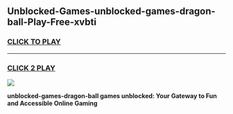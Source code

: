 
## Unblocked-Games-unblocked-games-dragon-ball-Play-Free-xvbti
<h3>
<a href="https://premium76.site?title=unblocked-games-dragon-ball&ref=24M">CLICK TO PLAY</a></h3>
<hr>

<h3>
<a href="https://premium76.site?title=unblocked-games-dragon-ball&ref=24M">CLICK 2 PLAY</a>
  
</h3>

<a href="https://premium76.site?title=unblocked-games-dragon-ball&ref=24M"><img src="https://clearcache.store/games.png"></a>


**unblocked-games-dragon-ball games unblocked: Your Gateway to Fun and Accessible Online Gaming**

